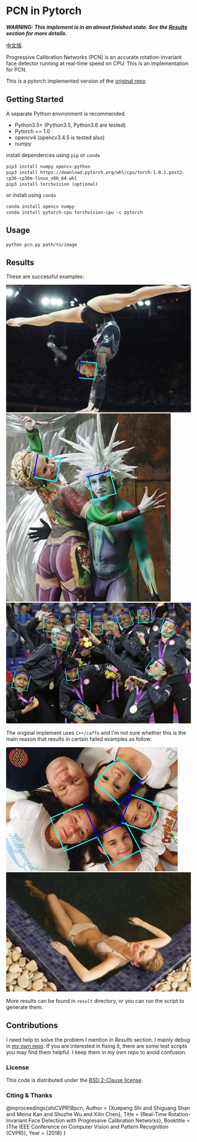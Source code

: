 # PCN in Pytorch
_**WARNING: This implement is in an almost finished state. See the [Results](#Results) section for more details.**_ 

[中文版](README-zh.md).


Progressive Calibration Networks (PCN) is an accurate rotation-invariant face detector running at real-time speed on CPU. This is an implementation for PCN.

This is a pytorch implemented version of the [original repo](https://github.com/Jack-CV/FaceKit/tree/master/PCN)

## Getting Started

A separate Python environment is recommended.
+ Python3.5+ (Python3.5, Python3.6 are tested)
+ Pytorch == 1.0
+ opencv4 (opencv3.4.5 is tested also)
+ numpy

install dependences using `pip` or `conda`
```
pip3 install numpy opencv-python
pip3 install https://download.pytorch.org/whl/cpu/torch-1.0.1.post2-cp36-cp36m-linux_x86_64.whl
pip3 install torchvision (optional)
```
or install using `conda`
```
conda install opencv numpy
conda install pytorch-cpu torchvision-cpu -c pytorch
```

## Usage
```
python pcn.py path/to/image 
```

## Results
These are successful examples:

<img src="result/ret_2.jpg">
<img src="result/ret_11.jpg">
<img src="result/ret_25.jpg">

The original implement uses `C++/caffe` and I'm not sure whether this is the main reason that results in certain failed examples as follow:

<img src="result/ret_5.jpg">
<img src="result/ret_10.jpg">

More results can be found in `result` directory, or you can run the script to generate them.

## Contributions
I need help to solve the problem I mention in *Results* section. I mainly debug in [my own repo](https://github.com/siriusdemon/hackaway/tree/master/projects/pcn). If you are interested in fixing it, there are some test scripts you may find them helpful. I keep them in my own repo to avoid confusion.

### License
This code is distributed under the [BSD 2-Clause license](LICENSE).

### Citing & Thanks
@inproceedings{shiCVPR18pcn,
    Author = {Xuepeng Shi and Shiguang Shan and Meina Kan and Shuzhe Wu and Xilin Chen},
    Title = {Real-Time Rotation-Invariant Face Detection with Progressive Calibration Networks},
    Booktitle = {The IEEE Conference on Computer Vision and Pattern Recognition (CVPR)},
    Year = {2018}
}